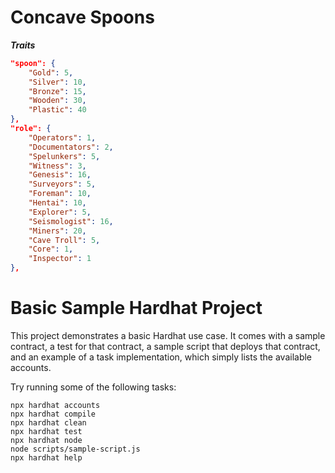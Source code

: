 # Concave Spoons

***Traits***
```json
"spoon": {
    "Gold": 5,
    "Silver": 10,
    "Bronze": 15,
    "Wooden": 30,
    "Plastic": 40
},
"role": {
    "Operators": 1,
    "Documentators": 2,
    "Spelunkers": 5,
    "Witness": 3,
    "Genesis": 16,
    "Surveyors": 5,
    "Foreman": 10,
    "Hentai": 10,
    "Explorer": 5,
    "Seismologist": 16,
    "Miners": 20,
    "Cave Troll": 5,
    "Core": 1,
    "Inspector": 1
},
```

# Basic Sample Hardhat Project

This project demonstrates a basic Hardhat use case. It comes with a sample contract, a test for that contract, a sample script that deploys that contract, and an example of a task implementation, which simply lists the available accounts.

Try running some of the following tasks:

```shell
npx hardhat accounts
npx hardhat compile
npx hardhat clean
npx hardhat test
npx hardhat node
node scripts/sample-script.js
npx hardhat help
```
